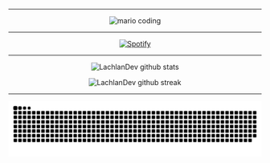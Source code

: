<div align="center">

-------------------
  
![mario coding](https://i.imgur.com/1ZvVkDc.gif)



-------------------

[![Spotify](https://now-playing-ten-rho.vercel.app/api/spotify-playing)](https://open.spotify.com/user/hv8of99fkkufnr5m5xxdrpto6)
 
-------------------
  
![LachlanDev github stats](https://github-readme-stats.vercel.app/api?username=AesoJS&show_icons=true&theme=radical&count_private=true&include_all_commits=true)

![LachlanDev github streak](https://github-readme-streak-stats.herokuapp.com/?user=AesoJS&theme=radical&include_all_commits=true&count_private=true)

 <div>
  
-------------------
<p align="center">
  <img src="https://github.com/DHANOLA/DHANOLA/raw/output/github-contribution-grid-snake.svg" alt="snake"></center>
</p>
